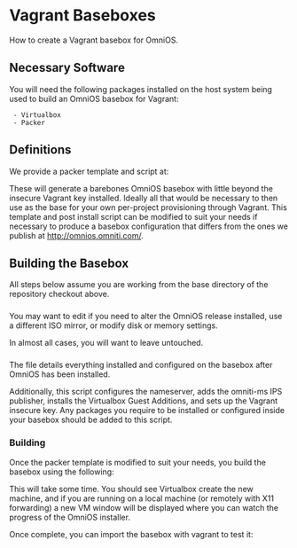 Vagrant Baseboxes
=================

How to create a Vagrant basebox for OmniOS.

Necessary Software
------------------

You will need the following packages installed on the host system being
used to build an OmniOS basebox for Vagrant:

` - Virtualbox`\
` - Packer`

Definitions
-----------

We provide a packer template and script at:

These will generate a barebones OmniOS basebox with little beyond the
insecure Vagrant key installed. Ideally all that would be necessary to
then use as the base for your own per-project provisioning through
Vagrant. This template and post install script can be modified to suit
your needs if necessary to produce a basebox configuration that differs
from the ones we publish at <http://omnios.omniti.com/>.

Building the Basebox
--------------------

All steps below assume you are working from the base directory of the
repository checkout above.

### 

You may want to edit if you need to alter the OmniOS release installed,
use a different ISO mirror, or modify disk or memory settings.

In almost all cases, you will want to leave untouched.

### 

The file details everything installed and configured on the basebox
after OmniOS has been installed.

Additionally, this script configures the nameserver, adds the omniti-ms
IPS publisher, installs the Virtualbox Guest Additions, and sets up the
Vagrant insecure key. Any packages you require to be installed or
configured inside your basebox should be added to this script.

### Building

Once the packer template is modified to suit your needs, you build the
basebox using the following:

This will take some time. You should see Virtualbox create the new
machine, and if you are running on a local machine (or remotely with X11
forwarding) a new VM window will be displayed where you can watch the
progress of the OmniOS installer.

Once complete, you can import the basebox with vagrant to test it:
